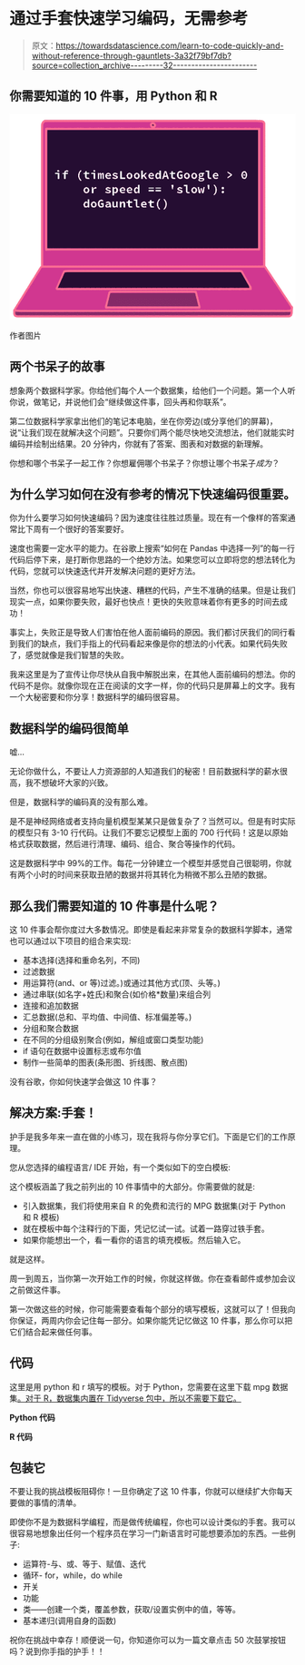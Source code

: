 # 通过手套快速学习编码，无需参考

> 原文：<https://towardsdatascience.com/learn-to-code-quickly-and-without-reference-through-gauntlets-3a32f79bf7db?source=collection_archive---------32----------------------->

## 你需要知道的 10 件事，用 Python 和 R

![](img/0a3c7372e36697c0733989fd01e07608.png)

作者图片

## 两个书呆子的故事

想象两个数据科学家。你给他们每个人一个数据集，给他们一个问题。第一个人听你说，做笔记，并说他们会“继续做这件事，回头再和你联系”。

第二位数据科学家拿出他们的笔记本电脑，坐在你旁边(或分享他们的屏幕)，说“让我们现在就解决这个问题”。只要你们两个能尽快地交流想法，他们就能实时编码并绘制出结果。20 分钟内，你就有了答案、图表和对数据的新理解。

你想和哪个书呆子一起工作？你想雇佣哪个书呆子？你想让哪个书呆子*成为*？

## 为什么学习如何在没有参考的情况下快速编码很重要。

你为什么要学习如何快速编码？因为速度往往胜过质量。现在有一个像样的答案通常比下周有一个很好的答案要好。

速度也需要一定水平的能力。在谷歌上搜索“如何在 Pandas 中选择一列”的每一行代码后停下来，是打断你思路的一个绝妙方法。如果您可以立即将您的想法转化为代码，您就可以快速迭代并开发解决问题的更好方法。

当然，你也可以很容易地写出快速、糟糕的代码，产生不准确的结果。但是让我们现实一点，如果你要失败，最好也快点！更快的失败意味着你有更多的时间去成功！

事实上，失败正是导致人们害怕在他人面前编码的原因。我们都讨厌我们的同行看到我们的缺点，我们手指上的代码看起来像是你的想法的小代表。如果代码失败了，感觉就像是我们智慧的失败。

我来这里是为了宣传让你尽快从自我中解脱出来，在其他人面前编码的想法。你的代码不是你。就像你现在正在阅读的文字一样，你的代码只是屏幕上的文字。我有一个大秘密要和你分享！数据科学的编码很容易。

## 数据科学的编码很简单

嘘…

无论你做什么，不要让人力资源部的人知道我们的秘密！目前数据科学的薪水很高，我不想破坏大家的兴致。

但是，数据科学的编码真的没有那么难。

是不是神经网络或者支持向量机模型某某只是做复杂了？当然可以。但是有时实际的模型只有 3-10 行代码。让我们不要忘记模型上面的 700 行代码！这是以原始格式获取数据，然后进行清理、编码、组合、聚合等操作的代码。

这是数据科学中 99%的工作。每花一分钟建立一个模型并感觉自己很聪明，你就有两个小时的时间来获取丑陋的数据并将其转化为稍微不那么丑陋的数据。

## 那么我们需要知道的 10 件事是什么呢？

这 10 件事会帮你度过大多数情况。即使是看起来非常复杂的数据科学脚本，通常也可以通过以下项目的组合来实现:

*   基本选择(选择和重命名列，不同)
*   过滤数据
*   用运算符(and、or 等)过滤。)或通过其他方式(顶、头等。)
*   通过串联(如名字+姓氏)和聚合(如价格*数量)来组合列
*   连接和追加数据
*   汇总数据(总和、平均值、中间值、标准偏差等。)
*   分组和聚合数据
*   在不同的分组级别聚合(例如，解组或窗口类型功能)
*   if 语句在数据中设置标志或布尔值
*   制作一些简单的图表(条形图、折线图、散点图)

没有谷歌，你如何快速学会做这 10 件事？

## 解决方案:手套！

护手是我多年来一直在做的小练习，现在我将与你分享它们。下面是它们的工作原理。

您从您选择的编程语言/ IDE 开始，有一个类似如下的空白模板:

这个模板涵盖了我之前列出的 10 件事情中的大部分。你需要做的就是:

*   引入数据集，我们将使用来自 R 的免费和流行的 MPG 数据集(对于 Python 和 R 模板)
*   就在模板中每个注释行的下面，凭记忆试一试。试着一路穿过铁手套。
*   如果你能想出一个，看一看你的语言的填充模板。然后输入它。

就是这样。

周一到周五，当你第一次开始工作的时候，你就这样做。你在查看邮件或参加会议之前做这件事。

第一次做这些的时候，你可能需要查看每个部分的填写模板，这就可以了！但我向你保证，两周内你会记住每一部分。如果你能凭记忆做这 10 件事，那么你可以把它们结合起来做任何事。

## 代码

这里是用 python 和 r 填写的模板。对于 Python，您需要在这里下载 mpg 数据集[。对于 R，数据集内置在 Tidyverse 包中，所以不需要下载它。](https://github.com/KendonDarlington/GauntletDataset/blob/main/mpg.csv)

**Python 代码**

**R 代码**

## 包装它

不要让我的挑战模板阻碍你！一旦你确定了这 10 件事，你就可以继续扩大你每天要做的事情的清单。

即使你不是为数据科学编程，而是做传统编程，你也可以设计类似的手套。我可以很容易地想象出任何一个程序员在学习一门新语言时可能想要添加的东西。一些例子:

*   运算符-与、或、等于、赋值、迭代
*   循环- for，while，do while
*   开关
*   功能
*   类——创建一个类，覆盖参数，获取/设置实例中的值，等等。
*   基本递归(调用自身的函数)

祝你在挑战中幸存！顺便说一句，你知道你可以为一篇文章点击 50 次鼓掌按钮吗？说到你手指的护手！！